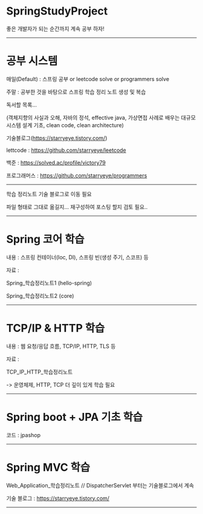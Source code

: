 # SpringStudyProject

좋은 개발자가 되는 순간까지 계속 공부 하자!

---

# 공부 시스템

매일(Default) : 스프링 공부 or leetcode solve or programmers solve

주말 : 공부한 것을 바탕으로 스프링 학습 정리 노트 생성 및 복습 

독서할 목록...

(객체지향의 사실과 오해, 자바의 정석, effective java, 가상면접 사례로 배우는 대규모 시스템 설계 기초, clean code, clean architecture)

기술블로그(https://starryeye.tistory.com/)

lettcode : https://github.com/starryeye/leetcode

백준 : https://solved.ac/profile/victory79

프로그래머스 : https://github.com/starryeye/programmers

---

학습 정리노트 기술 블로그로 이동 필요

파일 형태로 그대로 옮길지... 재구성하여 포스팅 할지 검토 필요..

---

# Spring 코어 학습

내용 : 스프링 컨테이너(Ioc, DI), 스프링 빈(생성 주기, 스코프) 등

자료 :

Spring_학습정리노트1 (hello-spring)

Spring_학습정리노트2 (core)

---

# TCP/IP & HTTP 학습

내용 : 웹 요청/응답 흐름, TCP/IP, HTTP, TLS 등

자료 :

TCP_IP_HTTP_학습정리노트

-> 운영체제, HTTP, TCP 더 깊이 있게 학습 필요

---

# Spring boot + JPA 기초 학습

코드 : jpashop

---

# Spring MVC 학습 

Web_Application_학습정리노트 // DispatcherServlet 부터는 기술블로그에서 계속

기술 블로그 : https://starryeye.tistory.com/

---
